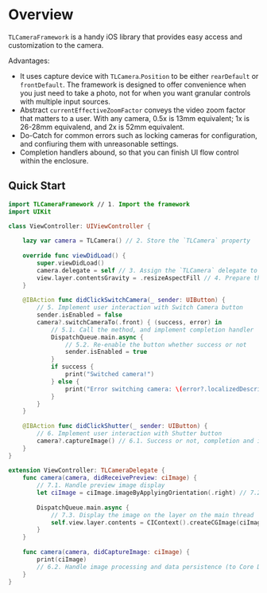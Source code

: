 # Overview
`TLCameraFramework` is a handy iOS library that provides easy access and customization to the camera.

Advantages:

- It uses capture device with `TLCamera`.`Position` to be either `rearDefault` or `frontDefault`. The framework is designed to offer convenience when you just need to take a photo, not for when you want granular controls with multiple input sources.
- Abstract `currentEffectiveZoomFactor` conveys the video zoom factor that matters to a user. With any camera, 0.5x is 13mm equivalent; 1x is 26-28mm equivalend, and 2x is 52mm equivalent.
- Do-Catch for common errors such as locking cameras for configuration, and confiuring them with unreasonable settings.
- Completion handlers abound, so that you can finish UI flow control within the enclosure.


## Quick Start

```swift
import TLCameraFramework // 1. Import the framework
import UIKit

class ViewController: UIViewController {
	
	lazy var camera = TLCamera() // 2. Store the `TLCamera` property
	
	override func viewDidLoad() {
		super.viewDidLoad()
		camera.delegate = self // 3. Assign the `TLCamera` delegate to the view controller
		view.layer.contentsGravity = .resizeAspectFill // 4. Prepare the layer to display camera preview properly
	}
	
	@IBAction func didClickSwitchCamera(_ sender: UIButton) {
		// 5. Implement user interaction with Switch Camera button
		sender.isEnabled = false
		camera?.switchCameraTo(.front) { (success, error) in
			// 5.1. Call the method, and implement completion handler
			DispatchQueue.main.async {
				// 5.2. Re-enable the button whether success or not
				sender.isEnabled = true
			}
			if success {
				print("Switched camera!")
			} else {
				print("Error switching camera: \(error?.localizedDescription ?? "Unknown Error")")
			}
		}
	}
	
	@IBAction func didClickShutter(_ sender: UIButton) {
		// 6. Implement user interaction with Shutter button
		camera?.captureImage() // 6.1. Success or not, completion and image will be sent to the delegate
	}
}
	
extension ViewController: TLCameraDelegate {
	func camera(camera, didReceivePreview: ciImage) {
		// 7.1. Handle preview image display
		let ciImage = ciImage.imageByApplyingOrientation(.right) // 7.2. Assuming the device is in portrait mode; change accordingly.
		
		DispatchQueue.main.async {
			// 7.3. Display the image on the layer on the main thread
			self.view.layer.contents = CIContext().createCGImage(ciImage, from: ciImage.extent)
		}
	}
	
	func camera(camera, didCaptureImage: ciImage) {
		print(ciImage)
		// 6.2. Handle image processing and data persistence (to Core Data model, to user's Album, etc.)
	}
}
```
